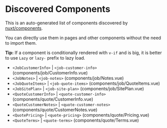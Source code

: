 # Discovered Components

This is an auto-generated list of components discovered by [nuxt/components](https://github.com/nuxt/components).

You can directly use them in pages and other components without the need to import them.

**Tip:** If a component is conditionally rendered with `v-if` and is big, it is better to use `Lazy` or `lazy-` prefix to lazy load.

- `<JobCustomerInfo>` | `<job-customer-info>` (components/job/CustomerInfo.vue)
- `<JobNotes>` | `<job-notes>` (components/job/Notes.vue)
- `<JobQuoteItems>` | `<job-quote-items>` (components/job/QuoteItems.vue)
- `<JobSitePlan>` | `<job-site-plan>` (components/job/SitePlan.vue)
- `<QuoteCustomerInfo>` | `<quote-customer-info>` (components/quote/CustomerInfo.vue)
- `<QuoteCustomerNotes>` | `<quote-customer-notes>` (components/quote/CustomerNotes.vue)
- `<QuotePricing>` | `<quote-pricing>` (components/quote/Pricing.vue)
- `<QuoteTerms>` | `<quote-terms>` (components/quote/Terms.vue)
